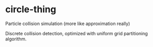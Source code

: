 # circle-thing
Particle collision simulation (more like approximation really)

Discrete collision detection, optimized with uniform grid partitioning algorithm.
